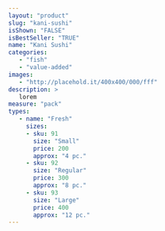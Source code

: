 ```yaml
---
layout: "product"
slug: "kani-sushi"
isShown: "FALSE"
isBestSeller: "TRUE"
name: "Kani Sushi"
categories:
   - "fish"
   - "value-added"
images:
   - "http://placehold.it/400x400/000/fff"
description: >
   lorem
measure: "pack"
types: 
   - name: "Fresh"
     sizes: 
     - sku: 91
       size: "Small"
       price: 200
       approx: "4 pc."
     - sku: 92
       size: "Regular"
       price: 300
       approx: "8 pc."
     - sku: 93
       size: "Large"
       price: 400
       approx: "12 pc."
---
```

